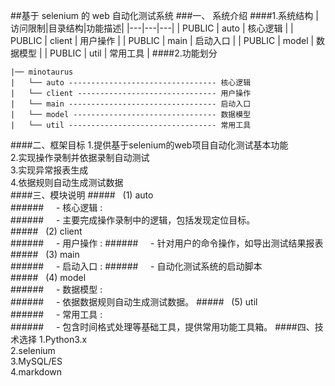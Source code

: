##基于 selenium 的 web 自动化测试系统###一、 系统介绍####1.系统结构|访问限制|目录结构|功能描述||---|---|---|| PUBLIC  | auto   | 核心逻辑 || PUBLIC  | client | 用户操作 || PUBLIC  | main   | 启动入口 || PUBLIC  | model  | 数据模型 || PUBLIC  | util   | 常用工具 |####2.功能划分```|── minotaurus|   └── auto --------------------------------- 核心逻辑|   └── client ------------------------------- 用户操作|   └── main --------------------------------- 启动入口|   └── model -------------------------------- 数据模型|   └── util --------------------------------- 常用工具```####二、框架目标1.提供基于selenium的web项目自动化测试基本功能<br>2.实现操作录制并依据录制自动测试<br>3.实现异常报表生成<br>4.依据规则自动生成测试数据<br>####三、模块说明#####&nbsp;&nbsp;&nbsp;(1) auto<br>######&nbsp;&nbsp;&nbsp;&nbsp;&nbsp;- 核心逻辑 :<br>######&nbsp;&nbsp;&nbsp;&nbsp;&nbsp;- 主要完成操作录制中的逻辑，包括发现定位目标。<br>#####&nbsp;&nbsp;&nbsp;(2) client<br>######&nbsp;&nbsp;&nbsp;&nbsp;&nbsp;- 用户操作 :######&nbsp;&nbsp;&nbsp;&nbsp;&nbsp;- 针对用户的命令操作，如导出测试结果报表<br>#####&nbsp;&nbsp;&nbsp;(3) main<br>######&nbsp;&nbsp;&nbsp;&nbsp;&nbsp;- 启动入口 :######&nbsp;&nbsp;&nbsp;&nbsp;&nbsp;- 自动化测试系统的启动脚本<br>#####&nbsp;&nbsp;&nbsp;(4) model<br>######&nbsp;&nbsp;&nbsp;&nbsp;&nbsp;- 数据模型 :<br>######&nbsp;&nbsp;&nbsp;&nbsp;&nbsp;- 依据数据规则自动生成测试数据。#####&nbsp;&nbsp;&nbsp;(5) util<br>######&nbsp;&nbsp;&nbsp;&nbsp;&nbsp;- 常用工具 :<br>######&nbsp;&nbsp;&nbsp;&nbsp;&nbsp;- 包含时间格式处理等基础工具，提供常用功能工具箱。####四、技术选择1.Python3.x<br>2.selenium<br>3.MySQL/ES<br>4.markdown<br>